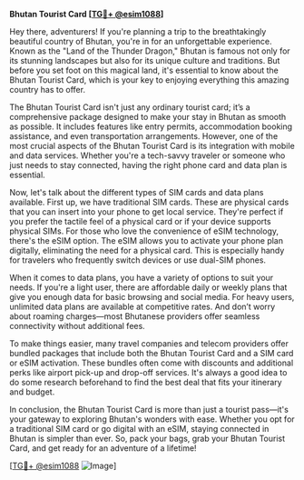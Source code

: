 **Bhutan Tourist Card [[TG💪+ @esim1088](https://t.me/s/esim1088)]**

Hey there, adventurers! If you're planning a trip to the breathtakingly beautiful country of Bhutan, you're in for an unforgettable experience. Known as the "Land of the Thunder Dragon," Bhutan is famous not only for its stunning landscapes but also for its unique culture and traditions. But before you set foot on this magical land, it's essential to know about the Bhutan Tourist Card, which is your key to enjoying everything this amazing country has to offer.

The Bhutan Tourist Card isn't just any ordinary tourist card; it’s a comprehensive package designed to make your stay in Bhutan as smooth as possible. It includes features like entry permits, accommodation booking assistance, and even transportation arrangements. However, one of the most crucial aspects of the Bhutan Tourist Card is its integration with mobile and data services. Whether you're a tech-savvy traveler or someone who just needs to stay connected, having the right phone card and data plan is essential.

Now, let's talk about the different types of SIM cards and data plans available. First up, we have traditional SIM cards. These are physical cards that you can insert into your phone to get local service. They're perfect if you prefer the tactile feel of a physical card or if your device supports physical SIMs. For those who love the convenience of eSIM technology, there's the eSIM option. The eSIM allows you to activate your phone plan digitally, eliminating the need for a physical card. This is especially handy for travelers who frequently switch devices or use dual-SIM phones.

When it comes to data plans, you have a variety of options to suit your needs. If you're a light user, there are affordable daily or weekly plans that give you enough data for basic browsing and social media. For heavy users, unlimited data plans are available at competitive rates. And don’t worry about roaming charges—most Bhutanese providers offer seamless connectivity without additional fees.

To make things easier, many travel companies and telecom providers offer bundled packages that include both the Bhutan Tourist Card and a SIM card or eSIM activation. These bundles often come with discounts and additional perks like airport pick-up and drop-off services. It's always a good idea to do some research beforehand to find the best deal that fits your itinerary and budget.

In conclusion, the Bhutan Tourist Card is more than just a tourist pass—it's your gateway to exploring Bhutan's wonders with ease. Whether you opt for a traditional SIM card or go digital with an eSIM, staying connected in Bhutan is simpler than ever. So, pack your bags, grab your Bhutan Tourist Card, and get ready for an adventure of a lifetime!

[[TG💪+ @esim1088](https://t.me/s/esim1088) ![Image](https://i.postimg.cc/Y0z9fWf4/image.png)]